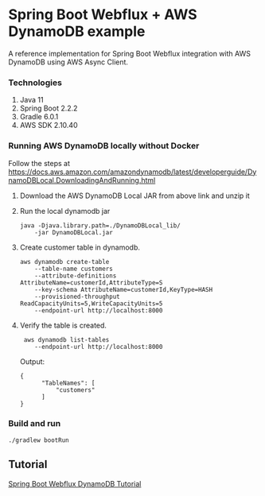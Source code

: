# Spring Boot Webflux + AWS DynamoDB example
A reference implementation for Spring Boot Webflux integration with AWS DynamoDB using AWS Async Client.

### Technologies
1. Java 11
2. Spring Boot 2.2.2
3. Gradle 6.0.1
4. AWS SDK 2.10.40

### Running AWS DynamoDB locally without Docker
Follow the steps at https://docs.aws.amazon.com/amazondynamodb/latest/developerguide/DynamoDBLocal.DownloadingAndRunning.html

1. Download the AWS DynamoDB Local JAR from above link and unzip it

2. Run the local dynamodb jar
    
    ```
    java -Djava.library.path=./DynamoDBLocal_lib/ 
        -jar DynamoDBLocal.jar
    ```
   
3. Create customer table in dynamodb.

    ```
    aws dynamodb create-table 
     	--table-name customers 
     	--attribute-definitions AttributeName=customerId,AttributeType=S 
     	--key-schema AttributeName=customerId,KeyType=HASH 
     	--provisioned-throughput ReadCapacityUnits=5,WriteCapacityUnits=5 
     	--endpoint-url http://localhost:8000
    ```

4. Verify the table is created.     
    
    ```
     aws dynamodb list-tables 
       	--endpoint-url http://localhost:8000
    ```
    
    Output:
    ``` 
    {
          "TableNames": [
              "customers"
          ]
    }
    ``` 

    
### Build and run

`./gradlew bootRun`


## Tutorial
[Spring Boot Webflux DynamoDB Tutorial](https://www.viralpatel.net/spring-boot-webflux-dynamodb/)
